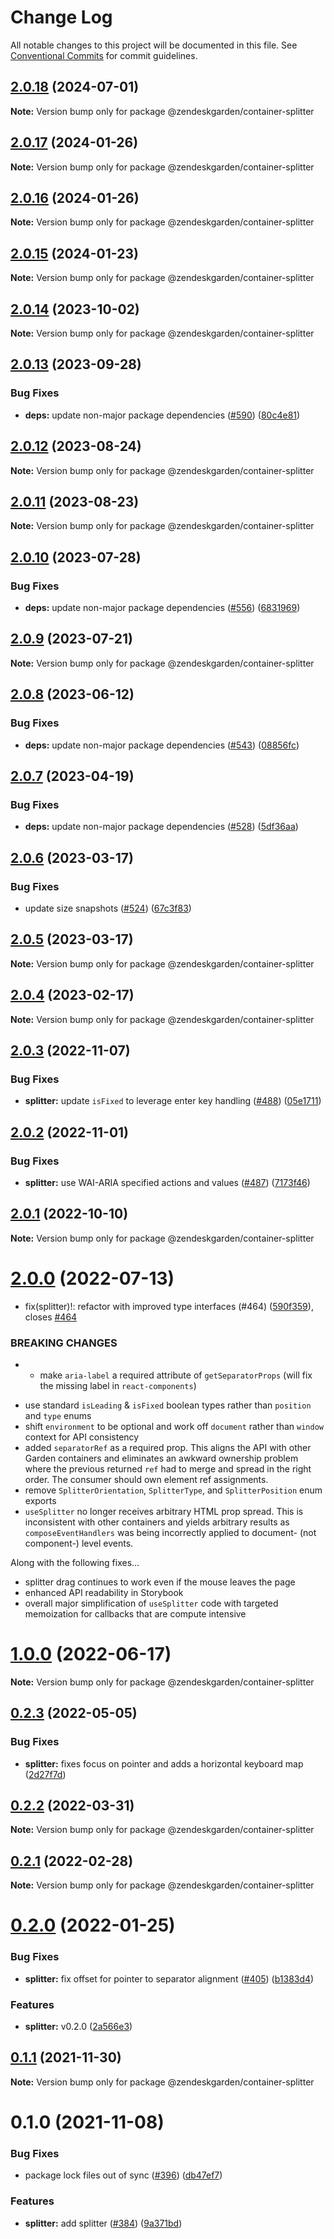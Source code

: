 # Change Log

All notable changes to this project will be documented in this file.
See [Conventional Commits](https://conventionalcommits.org) for commit guidelines.

## [2.0.18](https://github.com/zendeskgarden/react-containers/compare/@zendeskgarden/container-splitter@2.0.17...@zendeskgarden/container-splitter@2.0.18) (2024-07-01)

**Note:** Version bump only for package @zendeskgarden/container-splitter

## [2.0.17](https://github.com/zendeskgarden/react-containers/compare/@zendeskgarden/container-splitter@2.0.16...@zendeskgarden/container-splitter@2.0.17) (2024-01-26)

**Note:** Version bump only for package @zendeskgarden/container-splitter

## [2.0.16](https://github.com/zendeskgarden/react-containers/compare/@zendeskgarden/container-splitter@2.0.15...@zendeskgarden/container-splitter@2.0.16) (2024-01-26)

**Note:** Version bump only for package @zendeskgarden/container-splitter

## [2.0.15](https://github.com/zendeskgarden/react-containers/compare/@zendeskgarden/container-splitter@2.0.14...@zendeskgarden/container-splitter@2.0.15) (2024-01-23)

**Note:** Version bump only for package @zendeskgarden/container-splitter

## [2.0.14](https://github.com/zendeskgarden/react-containers/compare/@zendeskgarden/container-splitter@2.0.13...@zendeskgarden/container-splitter@2.0.14) (2023-10-02)

**Note:** Version bump only for package @zendeskgarden/container-splitter

## [2.0.13](https://github.com/zendeskgarden/react-containers/compare/@zendeskgarden/container-splitter@2.0.12...@zendeskgarden/container-splitter@2.0.13) (2023-09-28)

### Bug Fixes

- **deps:** update non-major package dependencies ([#590](https://github.com/zendeskgarden/react-containers/issues/590)) ([80c4e81](https://github.com/zendeskgarden/react-containers/commit/80c4e8131ec657b38d3e8932aa688fcd141e8cb8))

## [2.0.12](https://github.com/zendeskgarden/react-containers/compare/@zendeskgarden/container-splitter@2.0.11...@zendeskgarden/container-splitter@2.0.12) (2023-08-24)

**Note:** Version bump only for package @zendeskgarden/container-splitter

## [2.0.11](https://github.com/zendeskgarden/react-containers/compare/@zendeskgarden/container-splitter@2.0.10...@zendeskgarden/container-splitter@2.0.11) (2023-08-23)

**Note:** Version bump only for package @zendeskgarden/container-splitter

## [2.0.10](https://github.com/zendeskgarden/react-containers/compare/@zendeskgarden/container-splitter@2.0.9...@zendeskgarden/container-splitter@2.0.10) (2023-07-28)

### Bug Fixes

- **deps:** update non-major package dependencies ([#556](https://github.com/zendeskgarden/react-containers/issues/556)) ([6831969](https://github.com/zendeskgarden/react-containers/commit/6831969ebb4390546f0159c5803121d711ef91bd))

## [2.0.9](https://github.com/zendeskgarden/react-containers/compare/@zendeskgarden/container-splitter@2.0.8...@zendeskgarden/container-splitter@2.0.9) (2023-07-21)

**Note:** Version bump only for package @zendeskgarden/container-splitter

## [2.0.8](https://github.com/zendeskgarden/react-containers/compare/@zendeskgarden/container-splitter@2.0.7...@zendeskgarden/container-splitter@2.0.8) (2023-06-12)

### Bug Fixes

- **deps:** update non-major package dependencies ([#543](https://github.com/zendeskgarden/react-containers/issues/543)) ([08856fc](https://github.com/zendeskgarden/react-containers/commit/08856fca9b08f7434b91bf1b95b4d2fff497d75f))

## [2.0.7](https://github.com/zendeskgarden/react-containers/compare/@zendeskgarden/container-splitter@2.0.6...@zendeskgarden/container-splitter@2.0.7) (2023-04-19)

### Bug Fixes

- **deps:** update non-major package dependencies ([#528](https://github.com/zendeskgarden/react-containers/issues/528)) ([5df36aa](https://github.com/zendeskgarden/react-containers/commit/5df36aa7c5e78dc0da79a95416e915cc8e1348da))

## [2.0.6](https://github.com/zendeskgarden/react-containers/compare/@zendeskgarden/container-splitter@2.0.5...@zendeskgarden/container-splitter@2.0.6) (2023-03-17)

### Bug Fixes

- update size snapshots ([#524](https://github.com/zendeskgarden/react-containers/issues/524)) ([67c3f83](https://github.com/zendeskgarden/react-containers/commit/67c3f83a41f89ec3a6dfde986c85405b893f7b74))

## [2.0.5](https://github.com/zendeskgarden/react-containers/compare/@zendeskgarden/container-splitter@2.0.4...@zendeskgarden/container-splitter@2.0.5) (2023-03-17)

**Note:** Version bump only for package @zendeskgarden/container-splitter

## [2.0.4](https://github.com/zendeskgarden/react-containers/compare/@zendeskgarden/container-splitter@2.0.3...@zendeskgarden/container-splitter@2.0.4) (2023-02-17)

**Note:** Version bump only for package @zendeskgarden/container-splitter

## [2.0.3](https://github.com/zendeskgarden/react-containers/compare/@zendeskgarden/container-splitter@2.0.2...@zendeskgarden/container-splitter@2.0.3) (2022-11-07)

### Bug Fixes

- **splitter:** update `isFixed` to leverage enter key handling ([#488](https://github.com/zendeskgarden/react-containers/issues/488)) ([05e1711](https://github.com/zendeskgarden/react-containers/commit/05e171174663d75125f2602ea003a21958a2c99c))

## [2.0.2](https://github.com/zendeskgarden/react-containers/compare/@zendeskgarden/container-splitter@2.0.1...@zendeskgarden/container-splitter@2.0.2) (2022-11-01)

### Bug Fixes

- **splitter:** use WAI-ARIA specified actions and values ([#487](https://github.com/zendeskgarden/react-containers/issues/487)) ([7173f46](https://github.com/zendeskgarden/react-containers/commit/7173f46f001f1ccecc5b406e578555d7c1697077))

## [2.0.1](https://github.com/zendeskgarden/react-containers/compare/@zendeskgarden/container-splitter@2.0.0...@zendeskgarden/container-splitter@2.0.1) (2022-10-10)

**Note:** Version bump only for package @zendeskgarden/container-splitter

# [2.0.0](https://github.com/zendeskgarden/react-containers/compare/@zendeskgarden/container-splitter@1.0.0...@zendeskgarden/container-splitter@2.0.0) (2022-07-13)

- fix(splitter)!: refactor with improved type interfaces (#464) ([590f359](https://github.com/zendeskgarden/react-containers/commit/590f359156e4a543d808f4ccf4559b5cb1273056)), closes [#464](https://github.com/zendeskgarden/react-containers/issues/464)

### BREAKING CHANGES

- - make `aria-label` a required attribute of `getSeparatorProps` (will fix the missing label in `react-components`)

* use standard `isLeading` & `isFixed` boolean types rather than `position` and `type` enums
* shift `environment` to be optional and work off `document` rather than `window` context for API consistency
* added `separatorRef` as a required prop. This aligns the API with other Garden containers and eliminates an awkward ownership problem where the previous returned `ref` had to merge and spread in the right order. The consumer should own element ref assignments.
* remove `SplitterOrientation`, `SplitterType`, and `SplitterPosition` enum exports
* `useSplitter` no longer receives arbitrary HTML prop spread. This is inconsistent with other containers and yields arbitrary results as `composeEventHandlers` was being incorrectly applied to document- (not component-) level events.

Along with the following fixes...

- splitter drag continues to work even if the mouse leaves the page
- enhanced API readability in Storybook
- overall major simplification of `useSplitter` code with targeted memoization for callbacks that are compute intensive

# [1.0.0](https://github.com/zendeskgarden/react-containers/compare/@zendeskgarden/container-splitter@0.2.3...@zendeskgarden/container-splitter@1.0.0) (2022-06-17)

**Note:** Version bump only for package @zendeskgarden/container-splitter

## [0.2.3](https://github.com/zendeskgarden/react-containers/compare/@zendeskgarden/container-splitter@0.2.2...@zendeskgarden/container-splitter@0.2.3) (2022-05-05)

### Bug Fixes

- **splitter:** fixes focus on pointer and adds a horizontal keyboard map ([2d27f7d](https://github.com/zendeskgarden/react-containers/commit/2d27f7dd8f780ff5b5844435e8bc4143d244c945))

## [0.2.2](https://github.com/zendeskgarden/react-containers/compare/@zendeskgarden/container-splitter@0.2.1...@zendeskgarden/container-splitter@0.2.2) (2022-03-31)

**Note:** Version bump only for package @zendeskgarden/container-splitter

## [0.2.1](https://github.com/zendeskgarden/react-containers/compare/@zendeskgarden/container-splitter@0.2.0...@zendeskgarden/container-splitter@0.2.1) (2022-02-28)

**Note:** Version bump only for package @zendeskgarden/container-splitter

# [0.2.0](https://github.com/zendeskgarden/react-containers/compare/@zendeskgarden/container-splitter@0.1.1...@zendeskgarden/container-splitter@0.2.0) (2022-01-25)

### Bug Fixes

- **splitter:** fix offset for pointer to separator alignment ([#405](https://github.com/zendeskgarden/react-containers/issues/405)) ([b1383d4](https://github.com/zendeskgarden/react-containers/commit/b1383d4bdeed1fe7b263145052e4621910ef1773))

### Features

- **splitter:** v0.2.0 ([2a566e3](https://github.com/zendeskgarden/react-containers/commit/2a566e3f949342b92ae4a42b2c33df6a16032d75))

## [0.1.1](https://github.com/zendeskgarden/react-containers/compare/@zendeskgarden/container-splitter@0.1.0...@zendeskgarden/container-splitter@0.1.1) (2021-11-30)

**Note:** Version bump only for package @zendeskgarden/container-splitter

# 0.1.0 (2021-11-08)

### Bug Fixes

- package lock files out of sync ([#396](https://github.com/zendeskgarden/react-containers/issues/396)) ([db47ef7](https://github.com/zendeskgarden/react-containers/commit/db47ef7e099977a015b8d545bff8be74efc027be))

### Features

- **splitter:** add splitter ([#384](https://github.com/zendeskgarden/react-containers/issues/384)) ([9a371bd](https://github.com/zendeskgarden/react-containers/commit/9a371bd5d270e4fb0d0753cb437b4be84c4c4543))
